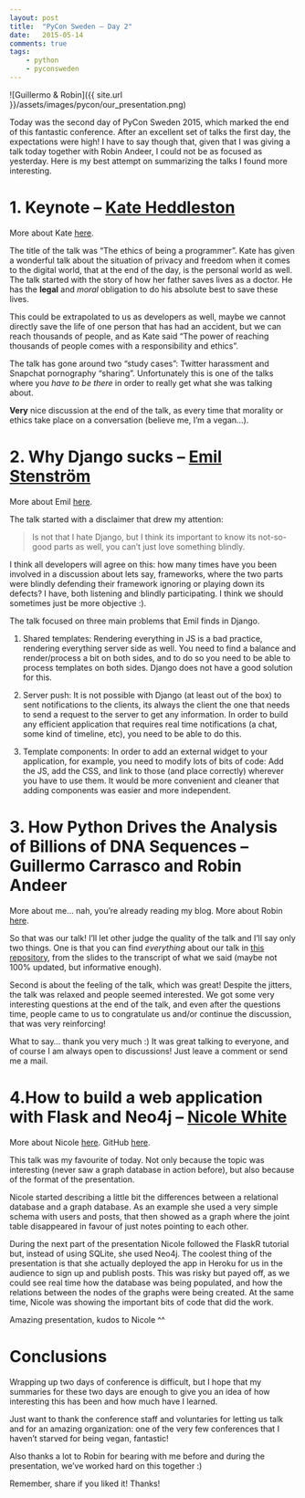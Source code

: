 ```yaml
---
layout: post
title:  "PyCon Sweden – Day 2"
date:   2015-05-14
comments: true
tags:
    - python
    - pyconsweden
---
```

![Guillermo & Robin]({{ site.url }}/assets/images/pycon/our_presentation.png)

Today was the second day of PyCon Sweden 2015, which marked the end of this fantastic conference.
After an excellent set of talks the first day, the expectations were high! I have to say though that,
given that I was giving a talk today together with Robin Andeer, I could not be as focused as yesterday.
Here is my best attempt on summarizing the talks I found more interesting.

# 1. Keynote – <u>Kate Heddleston</u>

More about Kate [here][kate].

The title of the talk was “The ethics of being a programmer”. Kate has given a wonderful talk about the situation of privacy and freedom when it comes to the digital world, that at the end of the day, is the personal world as well. The talk started with the story of how her father saves lives as a doctor. He has the **legal** and _moral_ obligation to do his absolute best to save these lives.

This could be extrapolated to us as developers as well, maybe we cannot directly save the life of one person that has had an accident, but we can reach thousands of people, and as Kate said “The power of reaching thousands of people comes with a responsibility and ethics”.

The talk has gone around two “study cases”: Twitter harassment and Snapchat pornography “sharing”.  Unfortunately this is one of the talks where you _have to be there_ in order to really get what she was talking about.

**Very** nice discussion at the end of the talk, as every time that morality or ethics take place on a conversation (believe me, I’m a vegan…).

# 2. Why Django sucks – <u>Emil Stenström</u>

More about Emil [here][emil].

The talk started with a disclaimer that drew my attention:

> Is not that I hate Django, but I think its important to know its not-so-good parts as well, you can’t just love something blindly.

I think all developers will agree on this: how many times have you been involved in a discussion about lets say, frameworks, where the two parts were blindly defending their framework ignoring or playing down its defects? I have, both listening and blindly participating. I think we should sometimes just be more objective :).

The talk focused on three main problems that Emil finds in Django.

1. Shared templates: Rendering everything in JS is a bad practice, rendering everything server side as well. You need to find a balance and render/process a bit on both sides, and to do so you need to be able to process templates on both sides. Django does not have a good solution for this.

2. Server push: It is not possible with Django (at least out of the box) to sent notifications to the clients, its always the client the one that needs to send a request to the server to get any information. In order to build any efficient application that requires real time notifications (a chat, some kind of timeline, etc), you need to be able to do this.

3. Template components: In order to add an external widget to your application, for example, you need to modify lots of bits of code: Add the JS, add the CSS, and link to those (and place correctly) wherever you have to use them. It would be more convenient and cleaner that adding components was easier and more independent.

# 3. How Python Drives the Analysis of Billions of DNA Sequences – </u>Guillermo Carrasco and Robin Andeer</u>
More about me… nah, you’re already reading my blog. More about Robin [here][robin].

So that was our talk! I’ll let other judge the quality of the talk and I’ll say only two things. One is that you can find _everything_ about our talk in [this repository][repo], from the slides to the transcript of what we said (maybe not 100% updated, but informative enough).

Second is about the feeling of the talk, which was great! Despite the jitters, the talk was relaxed and people seemed interested. We got some very interesting questions at the end of the talk, and even after the questions time, people came to us to congratulate us and/or continue the discussion, that was very reinforcing!

What to say… thank you very much :) It was great talking to everyone, and of course I am always open to discussions! Just leave a comment or send me a mail.


# 4.How to build a web application with Flask and Neo4j – <u>Nicole White</u>

More about Nicole [here][nicole_blog]. GitHub [here][nicole_gh].

This talk was my favourite of today. Not only because the topic was interesting (never saw a graph database in action before), but also because of the format of the presentation.

Nicole started describing a little bit the differences between a relational database and a graph database. As an example she used a very simple schema with users and posts, that then showed as a graph where the joint table disappeared in favour of just notes pointing to each other.

During the next part of the presentation Nicole followed the FlaskR tutorial but, instead of using SQLite, she used Neo4j. The coolest thing of the presentation is that she actually deployed the app in Heroku for us in the audience to sign up and publish posts. This was risky but payed off, as we could see real time how the database was being populated, and how the relations between the nodes of the graphs were being created. At the same time, Nicole was showing the important bits of code that did the work.

Amazing presentation, kudos to Nicole ^^

# Conclusions

Wrapping up two days of conference is difficult, but I hope that my summaries for these two days are enough to give you an idea of how interesting this has been and how much have I learned.

Just want to thank the conference staff and voluntaries for letting us talk and for an amazing organization: one of the very few conferences that I haven’t starved for being vegan, fantastic!

Also thanks a lot to Robin for bearing with me before and during the presentation, we’ve worked hard on this together :)

Remember, share if you liked it! Thanks!

[robin]: http://www.robinandeer.com/
[kate]: https://kateheddleston.com/
[emil]: https://friendlybit.com/
[repo]: https://github.com/guillermo-carrasco/PyConSweden2015
[nicole_blog]: http://nicolewhite.github.io/
[nicole_gh]: https://github.com/nicolewhite
[flaskr]: http://flask.pocoo.org/docs/0.10/tutorial/introduction/
